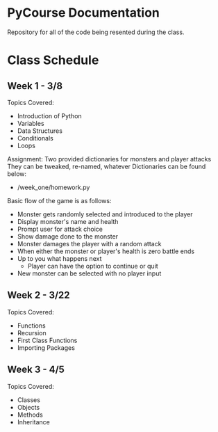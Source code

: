 # PyCourse Documentation
Repository for all of the code being resented during the class.

# Class Schedule
## Week 1 - 3/8
Topics Covered:
- Introduction of Python
- Variables
- Data Structures
- Conditionals
- Loops

Assignment:
Two provided dictionaries for monsters and player attacks
They can be tweaked, re-named, whatever
Dictionaries can be found below:
- /week_one/homework.py

Basic flow of the game is as follows:
- Monster gets randomly selected and introduced to the player
- Display monster's name and health
- Prompt user for attack choice
- Show damage done to the monster
- Monster damages the player with a random attack
- When either the monster or player's health is zero battle ends
- Up to you what happens next
  - Player can have the option to continue or quit
- New monster can be selected with no player input

## Week 2 - 3/22
Topics Covered:
- Functions
- Recursion
- First Class Functions
- Importing Packages

## Week 3 - 4/5
Topics Covered:
- Classes
- Objects
- Methods
- Inheritance